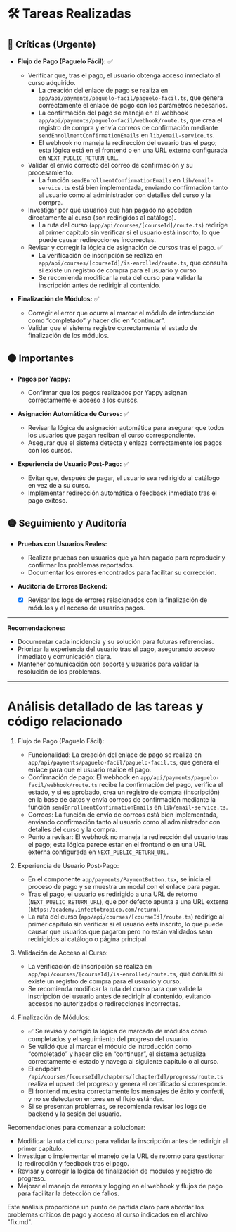 # 🛠️ Tareas Realizadas

## 🔴 Críticas (Urgente)
- **Flujo de Pago (Paguelo Fácil):** ✅
  - Verificar que, tras el pago, el usuario obtenga acceso inmediato al curso adquirido.
    - La creación del enlace de pago se realiza en `app/api/payments/paguelo-facil/paguelo-facil.ts`, que genera correctamente el enlace de pago con los parámetros necesarios.
    - La confirmación del pago se maneja en el webhook `app/api/payments/paguelo-facil/webhook/route.ts`, que crea el registro de compra y envía correos de confirmación mediante `sendEnrollmentConfirmationEmails` en `lib/email-service.ts`.
    - El webhook no maneja la redirección del usuario tras el pago; esta lógica está en el frontend o en una URL externa configurada en `NEXT_PUBLIC_RETURN_URL`.
  - Validar el envío correcto del correo de confirmación y su procesamiento.
    - La función `sendEnrollmentConfirmationEmails` en `lib/email-service.ts` está bien implementada, enviando confirmación tanto al usuario como al administrador con detalles del curso y la compra.
  - Investigar por qué usuarios que han pagado no acceden directamente al curso (son redirigidos al catálogo).
    - La ruta del curso (`app/api/courses/[courseId]/route.ts`) redirige al primer capítulo sin verificar si el usuario está inscrito, lo que puede causar redirecciones incorrectas.
  - Revisar y corregir la lógica de asignación de cursos tras el pago. ✅
    - La verificación de inscripción se realiza en `app/api/courses/[courseId]/is-enrolled/route.ts`, que consulta si existe un registro de compra para el usuario y curso.
    - Se recomienda modificar la ruta del curso para validar la inscripción antes de redirigir al contenido.

- **Finalización de Módulos:** ✅
  - Corregir el error que ocurre al marcar el módulo de introducción como “completado” y hacer clic en “continuar”.
  - Validar que el sistema registre correctamente el estado de finalización de los módulos.

## 🟠 Importantes
- **Pagos por Yappy:**
  - Confirmar que los pagos realizados por Yappy asignan correctamente el acceso a los cursos.

- **Asignación Automática de Cursos:** ✅
  - Revisar la lógica de asignación automática para asegurar que todos los usuarios que pagan reciban el curso correspondiente.
  - Asegurar que el sistema detecta y enlaza correctamente los pagos con los cursos.

- **Experiencia de Usuario Post-Pago:** ✅
  - Evitar que, después de pagar, el usuario sea redirigido al catálogo en vez de a su curso.
  - Implementar redirección automática o feedback inmediato tras el pago exitoso.

## 🟡 Seguimiento y Auditoría
- **Pruebas con Usuarios Reales:**
  - Realizar pruebas con usuarios que ya han pagado para reproducir y confirmar los problemas reportados.
  - Documentar los errores encontrados para facilitar su corrección.

- **Auditoría de Errores Backend:**
  - [x] Revisar los logs de errores relacionados con la finalización de módulos y el acceso de usuarios pagos.

---

**Recomendaciones:**
- Documentar cada incidencia y su solución para futuras referencias.
- Priorizar la experiencia del usuario tras el pago, asegurando acceso inmediato y comunicación clara.
- Mantener comunicación con soporte y usuarios para validar la resolución de los problemas.

---

# Análisis detallado de las tareas y código relacionado

1. Flujo de Pago (Paguelo Fácil):
   - Funcionalidad: La creación del enlace de pago se realiza en `app/api/payments/paguelo-facil/paguelo-facil.ts`, que genera el enlace para que el usuario realice el pago.
   - Confirmación de pago: El webhook en `app/api/payments/paguelo-facil/webhook/route.ts` recibe la confirmación del pago, verifica el estado, y si es aprobado, crea un registro de compra (inscripción) en la base de datos y envía correos de confirmación mediante la función `sendEnrollmentConfirmationEmails` en `lib/email-service.ts`.
   - Correos: La función de envío de correos está bien implementada, enviando confirmación tanto al usuario como al administrador con detalles del curso y la compra.
   - Punto a revisar: El webhook no maneja la redirección del usuario tras el pago; esta lógica parece estar en el frontend o en una URL externa configurada en `NEXT_PUBLIC_RETURN_URL`.

2. Experiencia de Usuario Post-Pago:
   - En el componente `app/payments/PaymentButton.tsx`, se inicia el proceso de pago y se muestra un modal con el enlace para pagar.
   - Tras el pago, el usuario es redirigido a una URL de retorno (`NEXT_PUBLIC_RETURN_URL`), que por defecto apunta a una URL externa (`https:/academy.infectotropico.com/return`).
   - La ruta del curso (`app/api/courses/[courseId]/route.ts`) redirige al primer capítulo sin verificar si el usuario está inscrito, lo que puede causar que usuarios que pagaron pero no están validados sean redirigidos al catálogo o página principal.

3. Validación de Acceso al Curso:
   - La verificación de inscripción se realiza en `app/api/courses/[courseId]/is-enrolled/route.ts`, que consulta si existe un registro de compra para el usuario y curso.
   - Se recomienda modificar la ruta del curso para que valide la inscripción del usuario antes de redirigir al contenido, evitando accesos no autorizados o redirecciones incorrectas.

4. Finalización de Módulos:
   - ✅ Se revisó y corrigió la lógica de marcado de módulos como completados y el seguimiento del progreso del usuario.
   - Se validó que al marcar el módulo de introducción como “completado” y hacer clic en “continuar”, el sistema actualiza correctamente el estado y navega al siguiente capítulo o al curso.
   - El endpoint `/api/courses/[courseId]/chapters/[chapterId]/progress/route.ts` realiza el upsert del progreso y genera el certificado si corresponde.
   - El frontend muestra correctamente los mensajes de éxito y confetti, y no se detectaron errores en el flujo estándar.
   - Si se presentan problemas, se recomienda revisar los logs de backend y la sesión del usuario.

Recomendaciones para comenzar a solucionar:
- Modificar la ruta del curso para validar la inscripción antes de redirigir al primer capítulo.
- Investigar o implementar el manejo de la URL de retorno para gestionar la redirección y feedback tras el pago.
- Revisar y corregir la lógica de finalización de módulos y registro de progreso.
- Mejorar el manejo de errores y logging en el webhook y flujos de pago para facilitar la detección de fallos.

Este análisis proporciona un punto de partida claro para abordar los problemas críticos de pago y acceso al curso indicados en el archivo "fix.md".
